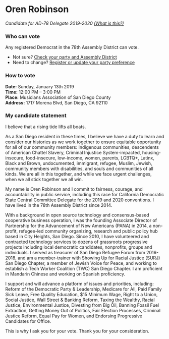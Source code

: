# Oren Robinson

*Candidate for AD-78 Delegate 2019-2020 [(What is this?)](https://www.cadem.org/our-party/adem)*

### Who can vote

Any registered Democrat in the 78th Assembly District can vote.

- Not sure? [Check your party and Assembly District](https://www2.sdcounty.ca.gov/rov/Eng/Voters.asp)
- Need to change? [Register or update your party preference](http://registertovote.ca.gov)

### How to vote

**Date:** Sunday, January 13th 2019<br>
**Time:** 12:00 PM – 3:00 PM<br>
**Place:** Musicians Association of San Diego County<br>
**Address:** 1717 Morena Blvd, San Diego, CA 92110


### My candidate statement

I believe that a rising tide lifts all boats.

As a San Diego resident in these times, I believe we have a duty to learn and consider our histories as we work together to ensure equitable opportunity for all of our community members: Indigenous communities, descendents of American Chattel Slavery, Criminal Injustice System-impacted, housing-insecure, food-insecure, low-income, women, parents, LGBTQ+, Latinx, Black and Brown, undocumented, immigrant, refugee, Muslim, Jewish, community members with disabilities, and souls and communities of all kinds. We are all in this together, and while we face urgent challenges, when we all stick together we all win.

My name is Oren Robinson and I commit to fairness, courage, and accountability in public service, including this race for California Democratic State Central Committee Delegate for the 2019 and 2020 conventions. I have lived in the 78th Assembly District since 2014.

With a background in open source technology and consensus-based cooperative business operation, I was the founding Associate Director of Partnership for the Advancement of New Americans (PANA) in 2014, a non-profit, refugee-led community organizing, research and public policy hub based in City Heights, San Diego. Since 2010, I have volunteered and contracted technology services to dozens of grassroots progressive projects including local democratic candidates, nonprofits, groups and individuals. I served as treasurer of San Diego Refugee Forum from 2016-2018, and am a member-trainer with Showing Up for Racial Justice (SURJ) San Diego Chapter, a member of Jewish Voice for Peace, and working to establish a Tech Worker Coalition (TWC) San Diego Chapter. I am proficient in Mandarin Chinese and working on Spanish proficiency.

I support and will advance a platform of issues and priorities, including: Reform of the Democratic Party & Leadership, Medicare for All, Paid Family Sick Leave, Free Quality Education, $15 Minimum Wage, Right to a Union, Social Justice, Wall Street & Banking Reform, Taxing the Wealthy, Racial Justice, Environmental Justice, Divesting from Big Oil, Banning Fossil Fuel Extraction, Getting Money Out of Politics, Fair Election Processes, Criminal Justice Reform, Equal Pay for Women, and Endorsing Progressive Candidates for Office.

This is why I ask you for your vote. Thank you for your consideration.
